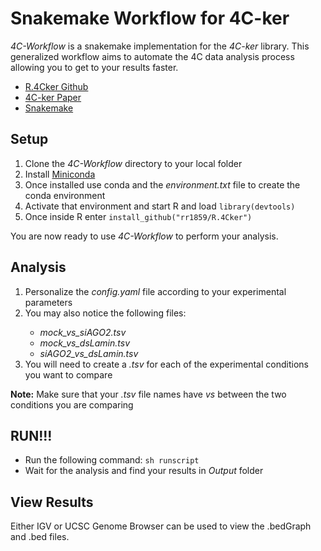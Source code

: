 # Snakemake Workflow for 4C-ker

*4C-Workflow* is a snakemake implementation for the *4C-ker* library.
This generalized workflow aims to automate the 4C data analysis process allowing
you to get to your results faster. 

<ul>
<li><a href="https://github.com/rr1859/R.4Cker" target=_blank>R.4Cker Github</a></li>
<li><a href="http://journals.plos.org/ploscompbiol/article?id=10.1371%2Fjournal.pcbi.1004780" target=_blank>4C-ker Paper</a></li>
<li><a href="https://bitbucket.org/snakemake/snakemake/wiki/Home" target=_blank>Snakemake</a></li>
</ul>

## Setup
<ol>
<li>Clone the <em>4C-Workflow</em> directory to your local folder</li>
<li>Install <a href="http://conda.pydata.org/miniconda.html" target=_blank>Miniconda</a></li>
<li>Once installed use conda and the <em>environment.txt</em> file to create the conda environment</li>
<li>Activate that environment and start R and load <code>library(devtools)</code></li>
<li>Once inside R enter <code>install_github("rr1859/R.4Cker")</code></li>
</ol>

You are now ready to use <em>4C-Workflow</em> to perform your analysis.

## Analysis
<ol>
<li>Personalize the <em>config.yaml</em> file according to your experimental parameters</li>
<li>You may also notice the following files:</li>
<ul>
<li><em>mock_vs_siAGO2.tsv</em></li>
<li><em>mock_vs_dsLamin.tsv</em></li>
<li><em>siAGO2_vs_dsLamin.tsv</em></li>
</ul>
<li>You will need to create a <em>.tsv</em> for each of the experimental conditions you want to compare</li>
</ol>

<b>Note:</b> Make sure that your <em>.tsv</em> file names have <em>_vs_</em> between the two conditions you are comparing

## RUN!!!
<ul>
<li>Run the following command: <code>sh runscript</code></li>
<li>Wait for the analysis and find your results in <em>Output</em> folder</li>
</ul>

## View Results
<p>
Either IGV or UCSC Genome Browser can be used to view the .bedGraph and .bed files.
</p>
